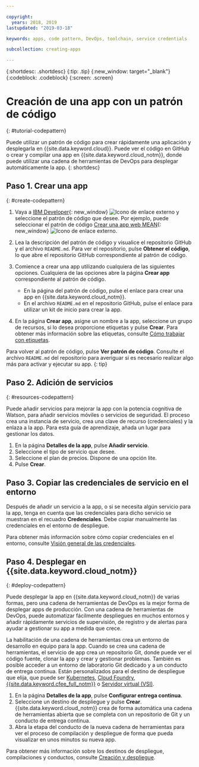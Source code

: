 ```yaml
---

copyright:
  years: 2018, 2019
lastupdated: "2019-03-18"

keywords: apps, code pattern, DevOps, toolchain, service credentials

subcollection: creating-apps

---
```


{:shortdesc: .shortdesc}
{:tip: .tip}
{:new_window: target="_blank"}
{:codeblock: .codeblock}
{:screen: .screen}

# Creación de una app con un patrón de código
{: #tutorial-codepattern}

Puede utilizar un patrón de código para crear rápidamente una aplicación y desplegarla en {{site.data.keyword.cloud}}. Puede ver el código en GitHub o crear y compilar una app en {{site.data.keyword.cloud_notm}}, donde puede utilizar una cadena de herramientas de DevOps para desplegar automáticamente la app.
{: shortdesc}

## Paso 1. Crear una app
{: #create-codepattern}

1. Vaya a [IBM Developer](https://developer.ibm.com/patterns/){: new_window} ![Icono de enlace externo](../../icons/launch-glyph.svg "Icono de enlace externo") y seleccione el patrón de código que desee. Por ejemplo, puede seleccionar el patrón de código [Crear una app web MEAN](https://developer.ibm.com/patterns/build-a-mean-web-app/){: new_window} ![Icono de enlace externo](../../icons/launch-glyph.svg "Icono de enlace externo").

2. Lea la descripción del patrón de código y visualice el repositorio GitHub y el archivo `README.md`. Para ver el repositorio, pulse **Obtener el código**, lo que abre el repositorio GitHub correspondiente al patrón de código.

3. Comience a crear una app utilizando cualquiera de las siguientes opciones. Cualquiera de las opciones abre la página **Crear app** correspondiente al patrón de código.
    * En la página del patrón de código, pulse el enlace para crear una app en {{site.data.keyword.cloud_notm}}. 
    * En el archivo `README.md` en el repositorio GitHub, pulse el enlace para utilizar un kit de inicio para crear la app. 

4. En la página **Crear app**, asigne un nombre a la app, seleccione un grupo de recursos, si lo desea proporcione etiquetas y pulse **Crear**. Para obtener más información sobre las etiquetas, consulte [Cómo trabajar con etiquetas](/docs/resources?topic=resources-tag).

  Para volver al patrón de código, pulse **Ver patrón de código**. Consulte el archivo `README.md` del repositorio para averiguar si es necesario realizar algo más para activar y ejecutar su app.
  {: tip}

## Paso 2. Adición de servicios
{: #resources-codepattern}

Puede añadir servicios para mejorar la app con la potencia cognitiva de Watson, para añadir servicios móviles o servicios de seguridad. El proceso crea una instancia de servicio, crea una clave de recurso (credenciales) y la enlaza a la app. Para esta guía de aprendizaje, añada un lugar para gestionar los datos.

1. En la página **Detalles de la app**, pulse **Añadir servicio**.
2. Seleccione el tipo de servicio que desee. 
3. Seleccione el plan de precios. Dispone de una opción lite.
4. Pulse **Crear**.

## Paso 3. Copiar las credenciales de servicio en el entorno

Después de añadir un servicio a la app, o si se necesita algún servicio para la app, tenga en cuenta que las credenciales para dicho servicio se muestran en el recuadro **Credenciales**. Debe copiar manualmente las credenciales en el entorno de despliegue.

Para obtener más información sobre cómo copiar credenciales en el entorno, consulte [Visión general de las credenciales](/docs/apps?topic=creating-apps-credentials_overview#credentials_overview).

## Paso 4. Desplegar en {{site.data.keyword.cloud_notm}}
{: #deploy-codepattern}

Puede desplegar la app en {{site.data.keyword.cloud_notm}} de varias formas, pero una cadena de herramientas de DevOps es la mejor forma de desplegar apps de producción. Con una cadena de herramientas de DevOps, puede automatizar fácilmente despliegues en muchos entornos y añadir rápidamente servicios de supervisión, de registro y de alertas para ayudar a gestionar su app a medida que crece.

La habilitación de una cadena de herramientas crea un entorno de desarrollo en equipo para la app. Cuando se crea una cadena de herramientas, el servicio de app crea un repositorio Git, donde puede ver el código fuente, clonar la app y crear y gestionar problemas. También es posible acceder a un entorno de laboratorio Git dedicado y a un conducto de entrega continua. Están personalizados para el destino de despliegue que elija, que puede ser [Kubernetes](/docs/containers?topic=containers-container_index), [Cloud Foundry](/docs/cloud-foundry-public?topic=cloud-foundry-public-about-cf), [{{site.data.keyword.cfee_full_notm}}](/docs/cloud-foundry?topic=cloud-foundry-about) o [Servidor virtual (VSI)](/docs/vsi?topic=virtual-servers-getting-started-with-virtual-servers).

1. En la página **Detalles de la app**, pulse **Configurar entrega continua**.
2. Seleccione un destino de despliegue y pulse **Crear**. {{site.data.keyword.cloud_notm}} crea de forma automática una cadena de herramientas abierta que se completa con un repositorio de Git y un conducto de entrega continua.
3. Abra la etapa del conducto de la nueva cadena de herramientas para ver el proceso de compilación y despliegue de forma que pueda visualizar en unos minutos su nueva app.

Para obtener más información sobre los destinos de despliegue, compilaciones y conductos, consulte [Creación y despliegue](/docs/services/ContinuousDelivery?topic=ContinuousDelivery-deliverypipeline_build_deploy).
